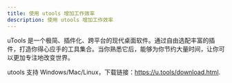 ```yaml
---
title: 使用 utools 增加工作效率
description: 使用 utools 增加工作效率
---
```


uTools 是一个极简、插件化、跨平台的现代桌面软件。通过自由选配丰富的插件，打造你得心应手的工具集合。当你熟悉它后，能够为你节约大量时间，让你可以更加专注地改变世界。

utools 支持 Windows/Mac/Linux，下载链接：https://u.tools/download.html.